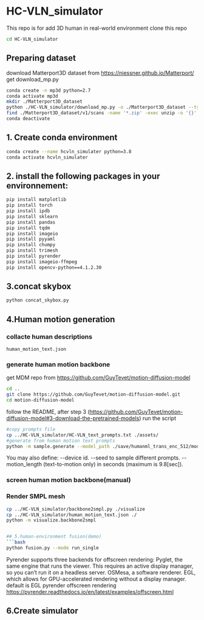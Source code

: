 # HC-VLN_simulator

This repo is for add 3D human in real-world environment
clone this repo
```bash
cd HC-VLN_simulator
```

## Preparing dataset
download Matterport3D dataset from https://niessner.github.io/Matterport/
get download_mp.py
```bash
conda create -n mp3d python=2.7
conda activate mp3d
mkdir ./Matterport3D_dataset
python ./HC-VLN_simulator/download_mp.py -o ./Matterport3D_dataset --type matterport_skybox_images undistorted_camera_parameters  undistorted_depth_images
find ./Matterport3D_dataset/v1/scans -name '*.zip' -exec unzip -o '{}' -d ./data/v1/scans \;
conda deactivate
```


## 1. Create conda environment

```bash
conda create --name hcvln_simulater python=3.8
conda activate hcvln_simulater
```

## 2. install the following packages in your environnement:
```bash
pip install matplotlib
pip install torch
pip install ipdb
pip install sklearn
pip install pandas
pip install tqdm
pip install imageio
pip install pyyaml
pip install chumpy
pip install trimesh
pip install pyrender
pip install imageio-ffmpeg
pip install opencv-python==4.1.2.30
```
## 3.concat skybox
```bash
python concat_skybox.py
```

## 4.Human motion generation
### collacte human descriptions
```human_motion_text.json```
### generate human motion backbone
get MDM repo from https://github.com/GuyTevet/motion-diffusion-model
```bash
cd ..
git clone https://github.com/GuyTevet/motion-diffusion-model.git
cd motion-diffusion-model
```
follow the README, after step 3 (https://github.com/GuyTevet/motion-diffusion-model#3-download-the-pretrained-models)
run the script
```bash
#copy prompts file
cp ../HC-VLN_simulator/HC-VLN_text_prompts.txt ./assets/
#generate from human motion text prompts
python -m sample.generate --model_path ./save/humanml_trans_enc_512/model000200000.pt --input_text ./assets/HC-VLN_text_prompts.txt --num_repetitions 3 --batch_size 145
```
You may also define:
  --device id.
  --seed to sample different prompts.
  --motion_length (text-to-motion only) in seconds (maximum is 9.8[sec]).

### screen human motion backbone(manual)

### Render SMPL mesh
```bash
cp ../HC-VLN_simulator/backbone2smpl.py ./visualize
cp ../HC-VLN_simulator/human_motion_text.json ./
python -m visualize.backbone2smpl


## 5.human-environment fusion(demo)
```bash
python fusion.py --mode run_single
```
Pyrender supports three backends for offscreen rendering:
  Pyglet, the same engine that runs the viewer. This requires an active display manager, so you can’t run it on a headless server.
  OSMesa, a software renderer.
  EGL, which allows for GPU-accelerated rendering without a display manager.
  default is EGL
pyrender offscreen rendering https://pyrender.readthedocs.io/en/latest/examples/offscreen.html

## 6.Create simulator

